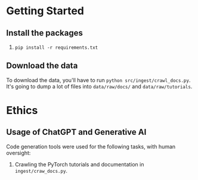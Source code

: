 

# Getting Started

## Install the packages
1. `pip install -r requirements.txt`

## Download the data
To download the data, you'll have to run `python src/ingest/crawl_docs.py`. It's going to dump a lot of files into `data/raw/docs/` and `data/raw/tutorials`.

# Ethics

## Usage of ChatGPT and Generative AI

Code generation tools were used for the following tasks, with human oversight:
1. Crawling the PyTorch tutorials and documentation in `ingest/craw_docs.py`.